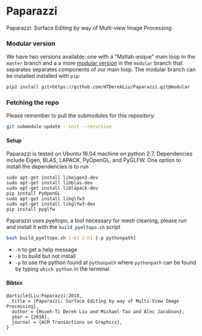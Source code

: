 # Paparazzi
Paparazzi: Surface Editing by way of Multi-view Image Processing

### Modular version
We have two versions available: one with a "Matlab-esque" main loop in the ```master``` branch and a a more [modular version](https://github.com/HTDerekLiu/Paparazzi/tree/modular) in the ```modular``` branch that separates separates components of our main loop.
The modular branch can be installed installed with ```pip```:
```bash
pip2 install git+https://github.com/HTDerekLiu/Paparazzi.git@modular
```

### Fetching the repo
Please remember to pull the submodules for this repository:
```bash
git submodule update --init --recursive
```

#### Setup
Paparazzi is tested on Ubuntu 16.04 machine on python 2.7. Dependencies include Eigen, BLAS, LAPACK, PyOpenGL, and PyGLFW. One option to install the dependencies is to run
```
sudo apt-get install libeigen3-dev
sudo apt-get install libblas-dev
sudo apt-get install liblapack-dev
pip install PyOpenGL
sudo apt-get install libglfw3
sudo apt-get install libglfw3-dev
pip install pyglfw
```

Paparazzi uses pyeltopo, a tool necessary for mesh cleaning, please run and install it with the `build_pyeltopo.sh` script
```bash
bash build_pyeltopo.sh [-b] [-h] [-p pythonpath]
```
* `-h` to get a help message
* `-b` to build but not install
* `-p` to use the python found at `pythonpath`
where `pythonpath` can be found by typing `which python` in the terminal.

#### Bibtex
```
@article{Liu:Paparazzi:2018,
  title = {Paparazzi: Surface Editing by way of Multi-View Image Processing},
  author = {Hsueh-Ti Derek Liu and Michael Tao and Alec Jacobson},
  year = {2018},
  journal = {ACM Transactions on Graphics}, 
}
```
